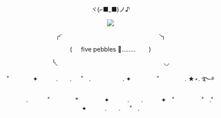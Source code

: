 <p align="center">
    ヾ(⌐■_■)ノ♪
    </p>
<p align="center">
    <img src=
    https://github.com/user-attachments/assets/799de32d-bd02-46fc-b291-e194682be44d
        </p>
    <p align='center'>
        ╭◜⠀⠀⠀⠀⠀⠀⠀⠀⠀⠀⠀⠀⠀⠀⠀⠀⠀⠀⠀⠀⠀⠀◝╮
    </p>
    <p align='center'>
        (⠀⠀five pebbles 👀........⠀⠀⠀)
    </p> 
    <p align='center'>
        ╰◟⠀⠀⠀⠀⠀⠀⠀⠀⠀⠀⠀⠀⠀⠀⠀⠀⠀⠀⠀⠀⠀⠀⠀⠀◡
        </p>
        <p align='center'>
        ˚　　　　✦　　　.　　. 　 ˚　.　　　　　 . ✦　　　 　˚　　　　 . ★⋆. ࿐࿔ 
        </p>
         <p align='center'>
　　　.   　　˚　　 　　*　　 　　✦　　　.　　.　　　✦　˚ 　　　　 ˚　.˚　　　　✦　　　.　　. 　 ˚　.
         </p>
    
  
